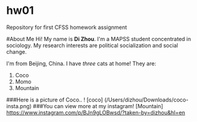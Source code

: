 # hw01
Repository for first CFSS homework assignment

#About Me
Hi! My name is **Di Zhou**. I'm a MAPSS student concentrated in sociology. My research interests are political socialization and social change. 

I'm from Beijing, China. I have *three* cats at home! They are:
1. Coco
2. Momo
3. Mountain 

###Here is a picture of Coco..
! [coco] (/Users/dizhou/Downloads/coco-insta.png)
###You can view more at my instagram! 
[Mountain] https://www.instagram.com/p/BJn9gLOBwsd/?taken-by=dizhou&hl=en
